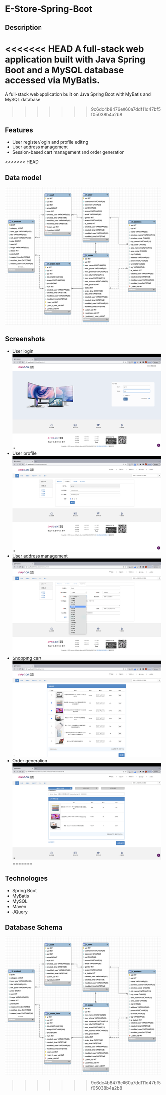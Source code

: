 # E-Store-Spring-Boot

## Description

<<<<<<< HEAD
A full-stack web application built with Java Spring Boot and a MySQL database accessed via MyBatis.
=======
A full-stack web application built on Java Spring Boot with MyBatis and MySQL database.
>>>>>>> 9c6dc4b8476e060a7ddf11d47bf5f05038b4a2b8

## Features

- User register/login and profile editing
- User address management
- Session-based cart management and order generation

<<<<<<< HEAD
## Data model
![data model](./img/data-model.png)

## Screenshots
- User login
  ![login](./img/estore-login.png)
- User profile
  ![login](./img/estore-profile.png)
- User address management
  ![login](./img/estore-address.png)
- Shopping cart
  ![login](./img/estore-shopping-cart.png)
- Order generation
  ![login](./img/estore-order.png)
=======
## Technologies
- Spring Boot
- MyBatis
- MySQL
- Maven
- JQuery

## Database Schema
![](./img/store_schema.png)
>>>>>>> 9c6dc4b8476e060a7ddf11d47bf5f05038b4a2b8
